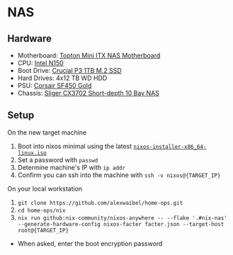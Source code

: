 # NAS

## Hardware
- Motherboard: [Topton Mini ITX NAS Motherboard](https://www.aliexpress.us/item/3256807243287509.html)
- CPU: [Intel N150](https://www.intel.com/content/www/us/en/products/sku/241636/intel-processor-n150-6m-cache-up-to-3-60-ghz/specifications.html)
- Boot Drive: [Crucial P3 1TB M.2 SSD](https://www.crucial.com/ssd/p3/ct1000p3ssd8)
- Hard Drives: 4x12 TB WD HDD
- PSU: [Corsair SF450 Gold](https://www.corsair.com/us/en/p/psu/cp-9020104-na/sf-series-sf450-450-watt-80-plus-gold-certified-high-performance-sfx-psu-cp-9020104-na)
- Chassis: [Sliger CX3702 Short-depth 10 Bay NAS](https://sliger.com/products/rackmount/storage/cx3702/)

## Setup
On the new target machine
1. Boot into nixos minimal using the latest [`nixos-installer-x86_64-linux.iso`](https://github.com/nix-community/nixos-images)
1. Set a password with `passwd`
1. Determine machine's IP with `ip addr`
1. Confirm you can ssh into the machine with `ssh -v nixos@{TARGET_IP}`

On your local workstation
1. `git clone https://github.com/alexwaibel/home-ops.git`
1. `cd home-ops/nix`
1. `nix run github:nix-community/nixos-anywhere -- --flake '.#nix-nas' --generate-hardware-config nixos-facter facter.json --target-host root@{TARGET_IP}`
  - When asked, enter the boot encryption password
